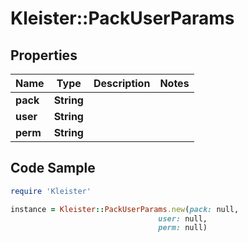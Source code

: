 # Kleister::PackUserParams

## Properties

Name | Type | Description | Notes
------------ | ------------- | ------------- | -------------
**pack** | **String** |  | 
**user** | **String** |  | 
**perm** | **String** |  | 

## Code Sample

```ruby
require 'Kleister'

instance = Kleister::PackUserParams.new(pack: null,
                                 user: null,
                                 perm: null)
```


